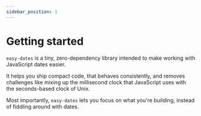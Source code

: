 ```yaml
---
sidebar_position: 1
---
```


# Getting started
`easy-dates` is a tiny, zero-dependency library intended to make working with JavaScript dates easier. 

It helps you ship compact code, that behaves consistently, and removes challenges like mixing up the millisecond clock that JavaScript uses with the seconds-based clock of Unix. 

Most importantly, `easy-dates` lets you focus on what you're building, instead of fiddling around with dates.